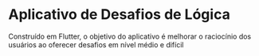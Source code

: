 # Aplicativo de Desafios de Lógica

Construído em Flutter, o objetivo do aplicativo é
melhorar o raciocínio dos usuários ao oferecer
desafios em nível médio e difícil